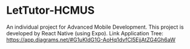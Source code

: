 # LetTutor-HCMUS
An individual project for Advanced Mobile Development.
This project is developed by React Native (using Expo).
Link Application Tree: https://app.diagrams.net/#G1uKldG1G-AoHq1dvfCl5EjjAtZG4Gh6aW
